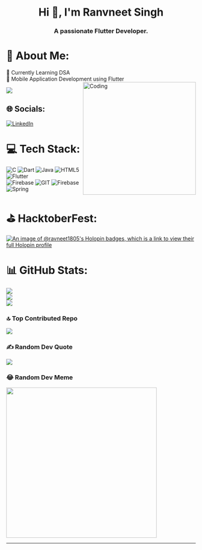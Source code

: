 <h1 align="center">Hi 👋, I'm Ranvneet Singh</h1>
<h3 align="center">A passionate Flutter Developer.</h3>
 
# 💫 About Me:
🔭 Currently Learning DSA<br>🔭 Mobile Application Development using Flutter
<img align="right" alt="Coding" width="300" src="https://media.giphy.com/media/LaVp0AyqR5bGsC5Cbm/giphy.gif?cid=ecf05e47xetd2mwtgoewpltqcijzksazum0xv3r9cmqipigh&ep=v1_gifs_search&rid=giphy.gif&ct=g">

[![](https://visitcount.itsvg.in/api?id=ravneet1805&icon=0&color=9)](https://visitcount.itsvg.in)



## 🌐 Socials:
[![LinkedIn](https://img.shields.io/badge/LinkedIn-%230077B5.svg?style=for-the-badge&logo=linkedin&logoColor=white)](https://linkedin.com/in/ravneetsingh061) 

# 💻 Tech Stack:
![C](https://img.shields.io/badge/c-%2300599C.svg?style=for-the-badge&logo=c&logoColor=white) ![Dart](https://img.shields.io/badge/dart-%230175C2.svg?style=for-the-badge&logo=dart&logoColor=white) ![Java](https://img.shields.io/badge/java-%23ED8B00.svg?style=for-the-badge&logo=openjdk&logoColor=white) ![HTML5](https://img.shields.io/badge/html5-%23E34F26.svg?style=for-the-badge&logo=html5&logoColor=white) ![Flutter](https://img.shields.io/badge/Flutter-%2302569B.svg?style=for-the-badge&logo=Flutter&logoColor=white) </br> ![Firebase](https://img.shields.io/badge/Firebase-039BE5?style=for-the-badge&logo=Firebase&logoColor=white) ![GIT](https://img.shields.io/badge/Git-fc6d26?style=for-the-badge&logo=git&logoColor=white) ![Firebase](https://img.shields.io/badge/Firebase-039BE5?style=for-the-badge&logo=Firebase&logoColor=white)  ![Spring](https://img.shields.io/badge/spring-%236DB33F.svg?style=for-the-badge&logo=spring&logoColor=white)

# ⛳️ HacktoberFest:
[![An image of @ravneet1805's Holopin badges, which is a link to view their full Holopin profile](https://holopin.me/ravneet1805)](https://holopin.io/@ravneet1805)

# 📊 GitHub Stats:
![](https://github-readme-stats.vercel.app/api?username=ravneet1805&theme=tokyonight&hide_border=false&include_all_commits=false&count_private=true)<br/>
![](https://github-readme-streak-stats.herokuapp.com/?user=ravneet1805&theme=tokyonight&hide_border=false)<br/>
![](https://github-readme-stats.vercel.app/api/top-langs/?username=ravneet1805&theme=tokyonight&hide_border=false&include_all_commits=false&count_private=true&layout=compact)

### 🔝 Top Contributed Repo
![](https://github-contributor-stats.vercel.app/api?username=ravneet1805&limit=5&theme=dark&combine_all_yearly_contributions=true)

### ✍️ Random Dev Quote
![](https://quotes-github-readme.vercel.app/api?type=horizontal&theme=tokyonight)

### 😂 Random Dev Meme
<img src='https://randommeme-five.vercel.app/' style="height: 400px;"/>

---


<!-- Proudly created with GPRM ( https://gprm.itsvg.in ) -->
